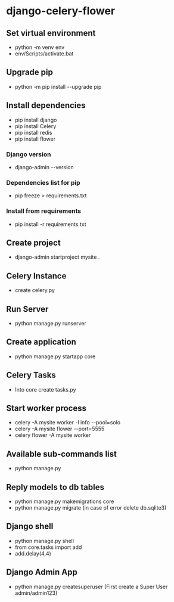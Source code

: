 # django-celery-flower

## Set virtual environment
- python -m venv env
- env/Scripts/activate.bat

## Upgrade pip
- python -m pip install --upgrade pip

## Install dependencies
- pip install django
- pip install Celery
- pip install redis
- pip install flower

### Django version
- django-admin --version

### Dependencies list for pip
- pip freeze > requirements.txt

### Install from requirements
- pip install -r requirements.txt

## Create project
- django-admin startproject mysite .

## Celery Instance
- create celery.py

## Run Server
- python manage.py runserver

## Create application
- python manage.py startapp core

## Celery Tasks
- Into core create tasks.py

## Start worker process
- celery -A mysite worker -l info --pool=solo
- celery -A mysite flower --port=5555
- celery flower -A mysite worker

## Available sub-commands list
- python manage.py

## Reply models to db tables
- python manage.py makemigrations core
- python manage.py migrate (in case of error delete db.sqlite3)

## Django shell
- python manage.py shell
- from core.tasks import add
- add.delay(4,4)

## Django Admin App
- python manage.py createsuperuser (First create a Super User admin/admin123)
